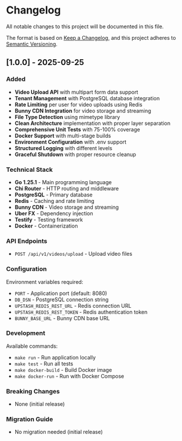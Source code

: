 # Changelog

All notable changes to this project will be documented in this file.

The format is based on [Keep a Changelog](https://keepachangelog.com/en/1.0.0/),
and this project adheres to [Semantic Versioning](https://semver.org/spec/v2.0.0.html).

## [1.0.0] - 2025-09-25

### Added

- **Video Upload API** with multipart form data support
- **Tenant Management** with PostgreSQL database integration
- **Rate Limiting** per user for video uploads using Redis
- **Bunny CDN Integration** for video storage and streaming
- **File Type Detection** using mimetype library
- **Clean Architecture** implementation with proper layer separation
- **Comprehensive Unit Tests** with 75-100% coverage
- **Docker Support** with multi-stage builds
- **Environment Configuration** with .env support
- **Structured Logging** with different levels
- **Graceful Shutdown** with proper resource cleanup

### Technical Stack

- **Go 1.25.1** - Main programming language
- **Chi Router** - HTTP routing and middleware
- **PostgreSQL** - Primary database
- **Redis** - Caching and rate limiting
- **Bunny CDN** - Video storage and streaming
- **Uber FX** - Dependency injection
- **Testify** - Testing framework
- **Docker** - Containerization

### API Endpoints

- `POST /api/v1/videos/upload` - Upload video files

### Configuration

Environment variables required:
- `PORT` - Application port (default: 8080)
- `DB_DSN` - PostgreSQL connection string
- `UPSTASH_REDIS_REST_URL` - Redis connection URL
- `UPSTASH_REDIS_REST_TOKEN` - Redis authentication token
- `BUNNY_BASE_URL` - Bunny CDN base URL

### Development

Available commands:
- `make run` - Run application locally
- `make test` - Run all tests
- `make docker-build` - Build Docker image
- `make docker-run` - Run with Docker Compose

### Breaking Changes

- None (initial release)

### Migration Guide

- No migration needed (initial release)